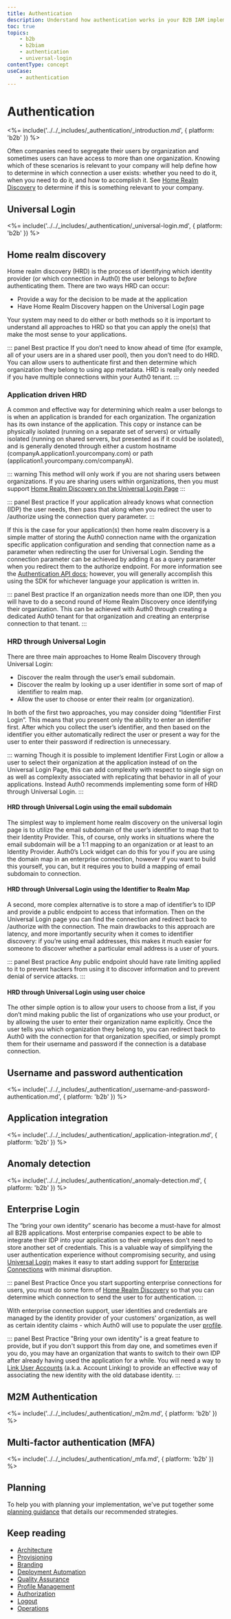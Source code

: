 ```yaml
---
title: Authentication
description: Understand how authentication works in your B2B IAM implementation.
toc: true
topics:
    - b2b
    - b2biam
    - authentication
    - universal-login
contentType: concept
useCase:
    - authentication
---
```

# Authentication

<%= include('../../_includes/_authentication/_introduction.md', { platform: 'b2b' }) %>

Often companies need to segregate their users by organization and sometimes users can have access to more than one organization.  Knowing which of these scenarios is relevant to your company will help define how to determine in which connection a user exists: whether you need to do it, when you need to do it, and how to accomplish it.  See [Home Realm Discovery](#home-realm-discovery) to determine if this is something relevant to your company.

## Universal Login

<%= include('../../_includes/_authentication/_universal-login.md', { platform: 'b2b' }) %>

## Home realm discovery

Home realm discovery (HRD) is the process of identifying which identity provider (or which connection in Auth0) the user belongs to *before* authenticating them. There are two ways HRD can occur: 

* Provide a way for the decision to be made at the application
* Have Home Realm Discovery happen on the Universal Login page

Your system may need to do either or both methods so it is important to understand all approaches to HRD so that you can apply the one(s) that make the most sense to your applications.

::: panel Best practice
If you don’t need to know ahead of time (for example, all of your users are in a shared user pool), then you don’t need to do HRD. You can allow users to authenticate first and then determine which organization they belong to using app metadata.  HRD is really only needed if you have multiple connections within your Auth0 tenant.
:::

### Application driven HRD

A common and effective way for determining which realm a user belongs to is when an application is branded for each organization.  The organization has its own instance of the application.  This copy or instance can be physically isolated (running on a separate set of servers) or virtually isolated (running on shared servers, but presented as if it could be isolated), and is generally denoted through either a custom hostname (companyA.application1.yourcompany.com) or path (application1.yourcompany.com/companyA).

::: warning
This method will only work if you are not sharing users between organizations.  If you are sharing users within organizations, then you must support [Home Realm Discovery on the Universal Login Page](#hrd-through-universal-login)
:::

::: panel Best practice
If your application already knows what connection (IDP) the user needs, then pass that along when you redirect the user to /authorize using the connection query parameter.
:::

If this is the case for your application(s) then home realm discovery is a simple matter of storing the Auth0 connection name with the organization specific application configuration and sending that connection name as a parameter when redirecting the user for Universal Login. Sending the connection parameter can be achieved by adding it as a query parameter when you redirect them to the authorize endpoint. For more information see the [Authentication API docs](https://auth0.com/docs/api/authentication#authorization-code-flow); however, you will generally accomplish this using the SDK for whichever language your application is written in.

::: panel Best practice
If an organization needs more than one IDP, then you will have to do a second round of Home Realm Discovery once identifying their organization.  This can be achieved with Auth0 through creating a dedicated Auth0 tenant for that organization and creating an enterprise connection to that tenant. 
:::

### HRD through Universal Login

There are three main approaches to Home Realm Discovery through Universal Login:

* Discover the realm through the user’s email subdomain.
* Discover the realm by looking up a user identifier in some sort of map of identifier to realm map.
* Allow the user to choose or enter their realm (or organization).

In both of the first two approaches, you may consider doing “Identifier First Login”. This means that you present only the ability to enter an identifier first.  After which you collect the user’s identifier, and then based on the identifier you either automatically redirect the user or present a way for the user to enter their password if redirection is unnecessary.

::: warning
Though it is possible to implement Identifier First Login or allow a user to select their organization at the application instead of on the Universal Login Page, this can add complexity with respect to single sign on as well as complexity associated with replicating that behavior in all of your applications.  Instead Auth0 recommends implementing some form of HRD through Universal Login.
:::

#### HRD through Universal Login using the email subdomain

The simplest way to implement home realm discovery on the universal login page is to utilize the email subdomain of the user’s identifier to map that to their Identity Provider. This, of course, only works in situations where the email subdomain will be a 1:1 mapping to an organization or at least to an Identity Provider.  Auth0’s Lock widget can do this for you if you are using the domain map in an enterprise connection, however if you want to build this yourself, you can, but it requires you to build a mapping of email subdomain to connection.

#### HRD through Universal Login using the Identifier to Realm Map

A second, more complex alternative is to store a map of identifier’s to IDP and provide a public endpoint to access that information.  Then on the Universal Login page you can find the connection and redirect back to /authorize with the connection.  The main drawbacks to this approach are latency, and more importantly security when it comes to identifier discovery: if you’re using email addresses, this makes it much easier for someone to discover whether a particular email address is a user of yours.

::: panel Best practice
Any public endpoint should have rate limiting applied to it to prevent hackers from using it to discover information and to prevent denial of service attacks.
:::

#### HRD through Universal Login using user choice

The other simple option is to allow your users to choose from a list, if you don’t mind making public the list of organizations who use your product, or by allowing the user to enter their organization name explicitly.  Once the user tells you which organization they belong to, you can redirect back to Auth0 with the connection for that organization specified, or simply prompt them for their username and password if the connection is a database connection.

## Username and password authentication

<%= include('../../_includes/_authentication/_username-and-password-authentication.md', { platform: 'b2b' }) %>

## Application integration

<%= include('../../_includes/_authentication/_application-integration.md', { platform: 'b2b' }) %>

## Anomaly detection

<%= include('../../_includes/_authentication/_anomaly-detection.md', { platform: 'b2b' }) %>

## Enterprise Login

The “bring your own identity” scenario has become a must-have for almost all B2B applications.  Most enterprise companies expect to be able to integrate their IDP into your application so their employees don't need to store another set of credentials.  This is a valuable way of simplifying the user authentication experience without compromising security, and using [Universal Login](#universal-login) makes it easy to start adding support for [Enterprise Connections](https://auth0.com/docs/identityproviders#enterprise) with minimal disruption.

::: panel Best Practice
Once you start supporting enterprise connections for users, you must do some form of [Home Realm Discovery](#home-realm-discovery) so that you can determine which connection to send the user to for authentication.
:::

With enterprise connection support, user identities and credentials are managed by the identity provider of your customers' organization, as well as certain identity claims - which Auth0 will use to populate the user [profile](/architecture-scenarios/implementation/b2b/b2b-profile-mgmt).

::: panel Best Practice
"Bring your own identity" is a great feature to provide, but if you don't support this from day one, and sometimes even if you do, you may have an organization that wants to switch to their own IDP after already having used the application for a while.  You will need a way to [Link User Accounts](https://auth0.com/docs/link-accounts) (a.k.a. Account Linking) to provide an effective way of associating the new identity with the old database identity.
:::

## M2M Authentication

<%= include('../../_includes/_authentication/_m2m.md', { platform: 'b2b' }) %>

## Multi-factor authentication (MFA)

<%= include('../../_includes/_authentication/_mfa.md', { platform: 'b2b' }) %>

## Planning

To help you with planning your implementation, we've put together some [planning guidance](https://drive.google.com/a/auth0.com/file/d/17XVLT3kU7vG49Ix9afJV0pAI9ev4oRUL/view?usp=sharing) that details our recommended strategies.

## Keep reading

* [Architecture](/architecture-scenarios/implementation/b2b/b2b-architecture)
* [Provisioning](/architecture-scenarios/implementation/b2b/b2b-provisioning)
* [Branding](/architecture-scenarios/implementation/b2b/b2b-branding)
* [Deployment Automation](/architecture-scenarios/implementation/b2b/b2b-deployment)
* [Quality Assurance](/architecture-scenarios/implementation/b2b/b2b-qa)
* [Profile Management](/architecture-scenarios/implementation/b2b/b2b-profile-mgmt)
* [Authorization](/architecture-scenarios/implementation/b2b/b2b-authorization)
* [Logout](/architecture-scenarios/implementation/b2b/b2b-logout)
* [Operations](/architecture-scenarios/implementation/b2b/b2b-operations)
